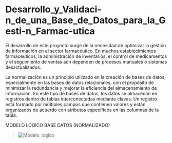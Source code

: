 # Desarrollo_y_Validaci-n_de_una_Base_de_Datos_para_la_Gesti-n_Farmac-utica
El desarrollo de este proyecto surge de la necesidad de optimizar la gestión de información en el sector farmacéutico. En muchos establecimientos farmacéuticos, la administración de inventarios, el control de medicamentos y el seguimiento de ventas aún dependen de procesos manuales o sistemas desactualizados.


La normalización es un principio utilizado en la creación de bases de datos, especialmente en las bases de datos relacionales, con el propósito de minimizar la redundancia y mejorar la eficiencia del almacenamiento de información. 
En este tipo de bases de datos, los datos se almacenan en registros dentro de tablas interconectadas mediante claves. Un registro está formado por múltiples campos que contienen valores y están organizados de acuerdo con atributos específicos en las columnas de la tabla. 

MODELO LÓGICO BASE DATOS (NORMALIZADO) 
>![Modelo_logico](https://github.com/user-attachments/assets/030f0556-b951-40cc-b81e-a10843b80f62)

